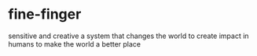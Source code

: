 # fine-finger
sensitive and creative
a system that changes the world
to create impact in humans
to make the world a better place
